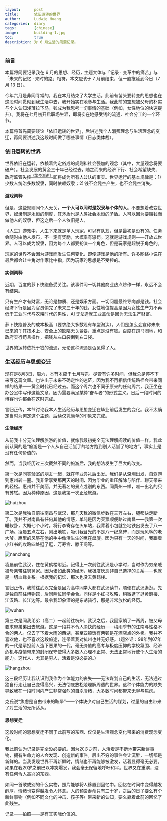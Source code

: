 ```yaml
---
layout:      post
title:       依旧运转的世界
author:      Ludwig Huang
categories:  diary
tags:        [chinese]
image:       building-1.jpg
toc:         true
description: 对 6 月生活的简要记录。
---
```


### 前言

本篇将简要记录我在 6 月的思想、经历，主题大体与「记录 · 变革中的痛苦」与「未来的记忆 · 来时的路」相符。本文应该于 7 月前结束，但一直拖延到今日（7 月 13 日）。

今年六月是非同寻常的，我在本月结束了大学生活。此前有苗头要转变的思想也在这段时间贯彻到我生活中去，我开始实在地参与生活。我此前的空想被父母的朴实与个人认知浅薄拉下马，钱成为我思考一切事情的基础（例如，女性地位的快速提升）。我将在七月初开启职场生涯，即将实在地感受钱的流通、社会分工的一个环节。

本篇将首先简要谈论「依旧运转的世界」，后讲述我个人消费理念与生活理念的变迁，再简要讲述我这段时间做了哪些事情（日志类体裁）。

### 依旧运转的世界

世界依旧在运转，依赖着约定俗成的规则和社会强加的观念（其中，大量观念将要破产）。社会发展的黄金三十年已经过去，随之而来的经济下行、社会希望缺失、政府监管失控<sup><a href="https://t.me/wxbyg/3128">《繁华渐逝》</a></sup>即将成为所有人公认的事实。世界运行的基本规律是：1) 少数人统治多数奴隶，同时依赖奴隶；2) 钱不会凭空产生，也不会凭空消失。

#### 游戏阐释

但是，这些规则同个人无关，**一个人可以同时是奴隶与个体的人**。不要想着改变世界，奴隶制是永恒的制度，其矛盾也是人类社会永恒的矛盾。人可以因为要赚钱而做他人的奴隶，但这之后一个人依旧是人。

《人生》游戏中，人生下来就是单人玩家，可以有队友，但是最初是没有的。任务会随时由他人发布，不一定有奖励，大概率有惩罚。这就是游戏规则——开放式世界。人可以成为奴隶，因为每个人都要扮演一个角色，但是玩家是超脱于角色的。

玩家的世界不会因为游戏而发生任何变化，即便游戏是他的所有。许多网络小说在最后都会让主角对作家比中指，因为玩家的思想是不受控的。

#### 实例阐释

近期，百度的萝卜快跑备受关注。该事件同一切其他商业热点炒作一样，永远不会有结果。

只有生产才有财富，无论是物质、还是娱乐方面。一切问题最终导向都是钱。社会经济下行是因为官员偷完了未来三十年的钱，女性地位提高是因为女性生产力不再低于工业时代与农耕时代的男性，AI 无法造就工业革命是因为无法生产财富。

萝卜快跑普及的成本极高（要求绝大多数现有车型淘汰），人们是怎么会宣称未来已来的？其技术上、安全上的缺陷无关紧要，重点是没有钱。百度在跑马圈地，和政府实行苟且操作，把钱从左口袋倒到右口袋。

世界的运转依托于钱的流通，无论这种流通是否见得了人。

### 生活经历与思想变迁

现在是8月3日，周六，本节本应于七月写完。尽管有许多时间，但我总是停不下来写这篇文章。也许出于未来不确定性的迷茫，因为我不再相信传统路径会带来同样的结果——黄金时代已经过去。而这个周六也不同于原来的任何周六，我正坐在办公室中写作这篇文章，因为需要满足某种“奋斗者”的形式主义。日后一段时间的博客也许都会在这时完成。

言归正传，本节讨论我本人生活经历与思想变迁在毕业前后发生的变化。我不太确定当时为何定这个主题，后续仅凭简单的印象来完成。

#### 生活经历

从前我十分无法理解旅游的价值，就像我最初完全无法理解阅读的价值一样。我此前认同的是“旅游是一个人从自己活腻了的地方跑到别人活腻了的地方”，事实上是没有任何价值的。

然而，当我经历过三次截然不同的旅游后，我的想法发生了巨大的改变。

第一次是同实验室的朋友一起，就在毕业典礼后出发。我们是从深圳出发，自驾游到惠州转一圈。我非常享受那两天的时间，因为毕业的重压解除与陪伴、聊天带来的轻松。惠州并不美丽，并无著名的景点或别的东西。同黄州一样，唯一出名的只有苏轼。因为种种原因，这是我第一次正经旅游。

![huizhou](../assets/img/2024-06/huizhou.jpg)

第二次是我独自前往南昌与武汉，那几天我的微信步数在三万左右，腿都快走断了。我并不对南昌有任何其他的情感，单纯是因为买票顺便路过南昌——我第一次睡软卧，大概七个小时。将行李寄存在火车站，我背着小包就坐地铁出发去了八一广场。凌晨五点左右，刚出地铁，吸引我目光的不是八一纪念碑，而是玩风筝的老大爷。鹰型的风筝在他的手中像活生生的鹰在盘旋。因为只有一天的时间，我跟着小红书的攻略四处逛了逛，万寿宫、滕王阁等。

![nanchang](../assets/img/2024-06/nanchang.jpg)

凌晨前往武汉，住在黄鹤楼附近。记得上一次前往武汉是小学时，当时作为穷亲戚被母亲带往舅舅家。因为诸如此类的经历，我极度厌恶非自己选择的关系——也就是一切血缘关系。根据我的记忆，那次也没去黄鹤楼。

言归正传，我前往武汉完全是因为高中同学大都在武汉读书，顺便在武汉逛逛。先是独自前往博物馆，后同两位同学会合。同样是小红书攻略，稍微逛了逛黄鹤楼、江汉路、长江边等。最令我印象深的是东湖骑行，那是非常放松的经历。

![wuhan](../assets/img/2024-06/wuhan.jpg)

第三次是同我弟弟（高二）一起前往杭州。武汉之后，我回家躺了一两周，被父母要求带弟弟出去旅游。这是一段并不令人愉快的经历——梅雨季节的江南与性格不合的两人。仅去了下着大雨的西湖，甚至四顿饭有两顿是在酒店点的外卖。我并不喜欢他，也不喜欢这段旅途，连带着我对杭州也并无好感。（题外话：98年到07年的一代是承担前人造下恶果的一代，毫无价值的高考与极度压抑的学校氛围、经济危机与疫情带来的封闭保守使得大多数人心理不正常、无法正常地行使个人生活的能力。这代人，尤其是穷人，活着是没必要的。）

![hangzhou](../assets/img/2024-06/hangzhou.jpg)

这三段经历让我认识到我作为个体能力的丧失——无法谋划自己的生活，无法通过独自行走让自己变得高兴，无法彻底放松地理解周遭的世界。这种个体能力的缺失导致我在一段时间内产生非常强烈的自杀情绪，大多数时间都带来无聊与焦虑。

克氏说“焦虑是自由带来的眩晕”——个体缺少对自己生活的谋划，过量的自由带来了对生活的无所适从。

#### 思想变迁

这段时间的思想变迁不同于此前写的东西，仅仅是生活观念变化带来的消费观念变化。

我此前认为记录是完全没必要的。因为20岁之前，人活着是不断地带来新鲜事物，拥有生命力的人会发现、创造新的事件。层出不穷的事件会让沉醉，一切都是新鲜的。当我发现世界不再新鲜时，情绪也不再能够被激发，活着显得毫无必要。如果在我20岁之前巴以冲突爆发，我会毫无保留地呼吁和平。世界又在重演，没有任何令人高兴的东西。

如同一首歌或别的什么实物，照片能够将人移置到回忆中。回忆在时间中变得越发醇厚，情绪也变得越发令人怀念。人的预设寿命只有三十岁，之后的日子要么有个新鲜事物（例如不同文化的冲击、孩子等）带来新的认知，要么靠着此前的回忆了此残生。

记录——拍照——是有其实际价值的。
